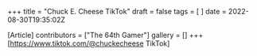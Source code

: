 +++
title = "Chuck E. Cheese TikTok"
draft = false
tags = [ ]
date = 2022-08-30T19:35:02Z

[Article]
contributors = ["The 64th Gamer"]
gallery = []
+++
[https://www.tiktok.com/@chuckecheese TikTok]